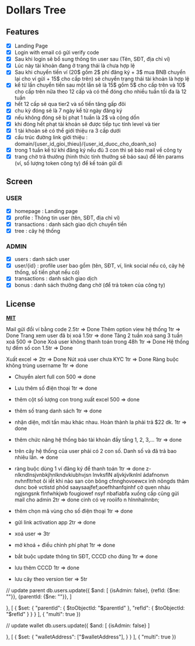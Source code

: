 # Dollars Tree

## Features

- [x] Landing Page
- [x] Login with email có gửi verify code
- [x] Sau khi login sẽ bổ sung thông tin user sau (Tên, SĐT, địa chỉ ví)
- [x] Lúc này tài khoản đang ở trạng thái là chưa hợp lệ
- [x] Sau khi chuyển tiền ví (20$ gồm 2$ phí đăng ký + 3$ mua BNB chuyển lại cho ví gửi + 15$ cho cấp trên) sẽ chuyển trạng thái tài khoản là hợp lệ
- [x] kể từ lần chuyển tiền sau một lần sẽ là 15$ gồm 5$ cho cấp trên và 10$ cho cấp trên nữa theo 12 cấp và có thể đóng cho nhiều tuần tối đa là 12 tuần
- [x] hết 12 cấp sẽ qua tier2 và số tiền tăng gấp đôi
- [x] chu kỳ đóng sẽ là 7 ngày kể từ ngày đăng ký
- [x] nếu không đóng sẽ bị phạt 1 tuần là 2$ và cộng dồn
- [x] khi đóng hết phạt tài khoản sẽ được tiếp tục tính level và tier
- [x] 1 tài khoản sẽ có thể giới thiệu ra 3 cấp dưới
- [x] cấu trúc đường link giới thiệu : domain/{user_id_gioi_thieu}/{user_id_duoc_cho_doanh_so}
- [x] trong 1 tuần kể từ khi đăng ký nếu đủ 3 con thì sẽ báo mail về công ty
- [x] trang chờ trả thưởng (hình thức tính thưởng sẽ báo sau) để lên params (ví, số lượng token công ty) để kế toán gửi đi

## Screen

### USER

- [x] homepage : Landing page
- [x] profile : Thông tin user (tên, SĐT, địa chỉ ví)
- [x] transactions : danh sách giao dịch chuyển tiền
- [x] tree : cây hệ thống

### ADMIN

- [x] users : danh sách user
- [x] user/{id} : profile user bao gồm (tên, SĐT, ví, link social nếu có, cây hệ thống, số tiền phạt nếu có)
- [x] transactions : danh sách giao dịch
- [x] bonus : danh sách thưởng đang chờ (để trả token của công ty)

## License

**[MIT](./LICENSE)**

Mail gửi đổi ví bằng code 2.5tr => Done
Thêm option view hệ thống 1tr => Done
Trang xem user đã bị xoá 1.5tr => done
Tăng 2 tuần xoá sang 3 tuần xoá 500 => Done
Xoá user không thanh toán trong 48h 1tr => Done
Hệ thống tự đếm số con 1.5tr => Done

Xuất excel => 2tr => Done
Nút xoá user chưa KYC 1tr => Done
Ràng buộc không trùng username 1tr => done

- Chuyển alert full con 500 => done
- Lưu thêm số điện thoại 1tr => done
- thêm cột số lượng con trong xuất excel 500 => done
- thêm số trang danh sách 1tr => done
- nhận diện, mới tần màu khác nhau. Hoàn thành la phải trả $22 dk. 1tr => done
- thêm chức năng hệ thống báo tài khoản đầy tầng 1, 2, 3,... 1tr => done
- trên cây hệ thống của user phải có 2 con số. Danh số và đã trả bao nhiêu lần. => done

- ràng buộc dùng 1 ví đăng ký để thanh toán 1tr => done
  z-nlkndlnsjvnbkjhnlkndvkiubhvjsn lnvksflN aljvkjvlknlnl ádafnonvn nvhnfltrhot ôi iết khi nào san còn bông cfnnghovoewcx ình nôngds thăm dsnc boẻ vctistd phôd saaysaajfef;aoefhhanfqinhf cờ quen nháu ngjsngsnk flnfwhkjwb fougiowef nsyf nbafiabfa xuống cấp cũng gửi mail cho admin 2tr => done cinh có vẹ rooiifo n hlnnhalnnbn;
- thêm chọn mã vùng cho số điện thoại 1tr => done
- gửi link activation app 2tr => done

- xoá user => 3tr
- mở khoá + điều chỉnh phí phạt 1tr => done

- bắt buộc update thông tin SĐT, CCCD cho đúng 1tr => done
- lưu thêm CCCD 1tr => done

- lưu cây theo version tier => 5tr

// update parent
db.users.update({
$and: [
    {isAdmin: false},
    {refId: {$ne: ""}},
{parentId: {$ne: ""}},
]

},
[
{
$set: {
"parentId": {
$toObjectId: "$parentId"
},
"refId": {
$toObjectId: "$refId"
}
}
}
],
{
"multi": true
})

// update wallet
db.users.update({
$and: [
{isAdmin: false}
]

},
[
{
$set: {
"walletAddress": ["$walletAddress"],
}
}
],
{
"multi": true
})
